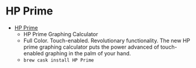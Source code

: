 # HP Prime
- [HP Prime](https://www8.hp.com/us/en/campaigns/prime-graphing-calculator/overview.html)
  -  HP Prime Graphing Calculator
  - Full Color. Touch-enabled. Revolutionary functionality. The new HP prime graphing calculator puts the power advanced of touch-enabled graphing in the palm of your hand.
  - `brew cask install HP Prime`
